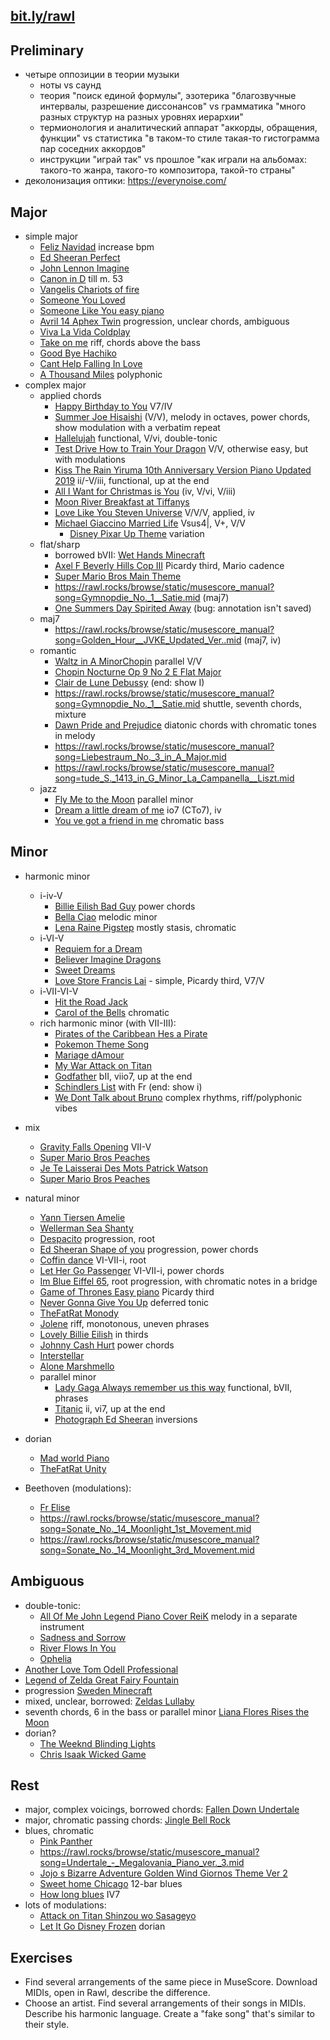 [bit.ly/rawl](https://bit.ly/rawl)
---

Preliminary
---

- четыре оппозиции в теории музыки
   - ноты vs саунд
   - теория "поиск единой формулы", эзотерика "благозвучные интервалы, разрешение диссонансов" vs грамматика "много разных структур на разных уровнях иерархии"
   - термионология и аналитический аппарат "аккорды, обращения, функции" vs статистика "в таком-то стиле такая-то гистограмма пар соседних аккордов"
   - инструкции "играй так" vs прошлое "как играли на альбомах: такого-то жанра, такого-то композитора, такой-то страны"
- деколонизация оптики: https://everynoise.com/

Major
---

- simple major
   - [Feliz Navidad](https://rawl.rocks/browse/static/musescore_manual?song=Feliz_Navidad.mid) increase bpm
   - [Ed Sheeran Perfect](https://rawl.rocks/browse/static/musescore_manual?song=Ed_Sheeran_Perfect_THE_WORST_PIANO_ARRANGEMENT_I_HAVE_EVER_MADE.mid)
   - [John Lennon Imagine](https://rawl.rocks/browse/static/musescore_manual?song=John_Lennon_Imagine.mid)
   - [Canon in D](https://rawl.rocks/browse/static/musescore_manual?song=Canon_in_D.mid) till m. 53
   - [Vangelis Chariots of fire](https://rawl.rocks/browse/static/musescore_manual?song=Vangelis_Chariots_of_fire.mid)
   - [Someone You Loved](https://rawl.rocks/browse/static/musescore_manual?song=Someone_You_Loved.mid)
   - [Someone Like You easy piano](https://rawl.rocks/browse/static/musescore_manual?song=Someone_Like_You_easy_piano.mid)
   - [Avril 14 Aphex Twin](https://rawl.rocks/browse/static/musescore_manual?song=Avril_14_Aphex_Twin.mid) progression, unclear chords, ambiguous
   - [Viva La Vida Coldplay](https://rawl.rocks/browse/static/musescore_manual?song=Viva_La_Vida_Coldplay.mid)
   - [Take on me](https://rawl.rocks/browse/static/musescore_manual?song=Take_on_me.mid) riff, chords above the bass
   - [Good Bye Hachiko](https://rawl.rocks/browse/static/musescore_manual?song=Good_Bye_Hachiko.mid)
   - [Cant Help Falling In Love](https://rawl.rocks/browse/static/musescore_manual?song=Cant_Help_Falling_In_Love.mid)
   - [A Thousand Miles](https://rawl.rocks/browse/static/musescore_manual?song=A_Thousand_Miles.mid) polyphonic
- complex major
   - applied chords
      - [Happy Birthday to You](https://rawl.rocks/browse/static/musescore_manual?song=Happy_Birthday_to_You.mid) V7/IV
      - [Summer Joe Hisaishi](https://rawl.rocks/browse/static/musescore_manual?song=Summer_Joe_Hisaishi.mid) (V/V), melody in octaves, power chords, show modulation with a verbatim repeat
      - [Hallelujah](https://rawl.rocks/browse/static/musescore_manual?song=Hallelujah.mid) functional, V/vi, double-tonic
      - [Test Drive How to Train Your Dragon](https://rawl.rocks/browse/static/musescore_manual?song=Test_Drive_How_to_Train_Your_Dragon.mid) V/V, otherwise easy, but with modulations
      - [Kiss The Rain   Yiruma   10th Anniversary Version Piano Updated 2019](https://rawl.rocks/browse/static/musescore_manual?song=Kiss_The_Rain_-_Yiruma_-_10th_Anniversary_Version_Piano_Updated_2019.mid) ii/-V/iii, functional, up at the end
      - [All I Want for Christmas is You](https://rawl.rocks/browse/static/musescore_manual?song=All_I_Want_for_Christmas_is_You.mid) (iv, V/vi, V/iii)
      - [Moon River Breakfast at Tiffanys](https://rawl.rocks/browse/static/musescore_manual?song=Moon_River_Breakfast_at_Tiffanys.mid)
      - [Love Like You Steven Universe](https://rawl.rocks/browse/static/musescore_manual?song=Love_Like_You_Steven_Universe.mid) V/V/V, applied, iv
      - [Michael Giaccino Married Life](https://rawl.rocks/browse/static/musescore_manual?song=Michael_Giaccino_Married_Life.mid) Vsus4|, V+, V/V
         - [Disney Pixar Up Theme](https://rawl.rocks/browse/static/musescore_manual?song=Disney_Pixar_Up_Theme.mid) variation 
   - flat/sharp
      - borrowed bVII: [Wet Hands Minecraft](https://rawl.rocks/browse/static/musescore_manual?song=Wet_Hands_Minecraft.mid)
      - [Axel F Beverly Hills Cop III](https://rawl.rocks/browse/static/musescore_manual?song=Axel_F_Beverly_Hills_Cop_III.mid) Picardy third, Mario cadence
      - [Super Mario Bros Main Theme](https://rawl.rocks/browse/static/musescore_manual?song=Super_Mario_Bros_Main_Theme.mid)
      - https://rawl.rocks/browse/static/musescore_manual?song=Gymnopdie_No._1__Satie.mid (maj7)
      - [One Summers Day Spirited Away](https://rawl.rocks/browse/static/musescore_manual?song=One_Summers_Day_Spirited_Away.mid) (bug: annotation isn't saved)
   - maj7
      - https://rawl.rocks/browse/static/musescore_manual?song=Golden_Hour__JVKE_Updated_Ver..mid (maj7, iv)
   - romantic
      - [Waltz in A MinorChopin](https://rawl.rocks/browse/static/musescore_manual?song=Waltz_in_A_MinorChopin.mid) parallel V/V
      - [Chopin   Nocturne Op 9 No 2 E Flat Major](https://rawl.rocks/browse/static/musescore_manual?song=Chopin_-_Nocturne_Op_9_No_2_E_Flat_Major.mid)
      - [Clair de Lune  Debussy](https://rawl.rocks/browse/static/musescore_manual?song=Clair_de_Lune__Debussy.mid) (end: show I)
      - https://rawl.rocks/browse/static/musescore_manual?song=Gymnopdie_No._1__Satie.mid shuttle, seventh chords, mixture
      - [Dawn Pride and Prejudice](https://rawl.rocks/browse/static/musescore_manual?song=Dawn_Pride_and_Prejudice.mid) diatonic chords with chromatic tones in melody
      - https://rawl.rocks/browse/static/musescore_manual?song=Liebestraum_No._3_in_A_Major.mid
      - https://rawl.rocks/browse/static/musescore_manual?song=tude_S._1413_in_G_Minor_La_Campanella__Liszt.mid
   - jazz
      - [Fly Me to the Moon](https://rawl.rocks/browse/static/musescore_manual?song=Fly_Me_to_the_Moon.mid) parallel minor
      - [Dream a little dream of me](https://rawl.rocks/browse/static/musescore_manual?song=Dream_a_little_dream_of_me.mid) io7 (CTo7), iv
      - [You ve got a friend in me](https://rawl.rocks/browse/static/musescore_manual?song=You_ve_got_a_friend_in_me.mid) chromatic bass



Minor
---

- harmonic minor
   - i-iv-V
      - [Billie Eilish Bad Guy](https://rawl.rocks/browse/static/musescore_manual?song=Billie_Eilish_Bad_Guy.mid) power chords
      - [Bella Ciao](https://rawl.rocks/browse/static/musescore_manual?song=Bella_Ciao.mid) melodic minor
      - [Lena Raine Pigstep](https://rawl.rocks/browse/static/musescore_manual?song=Lena_Raine_Pigstep.mid) mostly stasis, chromatic
   - i-VI-V
      - [Requiem for a Dream](https://rawl.rocks/browse/static/musescore_manual?song=Requiem_for_a_Dream.mid)
      - [Believer   Imagine Dragons](https://rawl.rocks/browse/static/musescore_manual?song=Believer_-_Imagine_Dragons.mid)
      - [Sweet Dreams](https://rawl.rocks/browse/static/musescore_manual?song=Sweet_Dreams.mid)
      - [Love Store Francis Lai](https://rawl.rocks/browse/static/musescore_manual?song=Love_Store_Francis_Lai.mid) - simple, Picardy third, V7/V
   - i-VII-VI-V
     - [Hit the Road Jack](https://rawl.rocks/browse/static/musescore_manual?song=Hit_the_Road_Jack.mid)
     - [Carol of the Bells](https://rawl.rocks/browse/static/musescore_manual?song=Carol_of_the_Bells.mid) chromatic
   - rich harmonic minor (with VII-III):
      - [Pirates of the Caribbean   Hes a Pirate](https://rawl.rocks/browse/static/musescore_manual?song=Pirates_of_the_Caribbean_-_Hes_a_Pirate.mid)
      - [Pokemon Theme Song](https://rawl.rocks/browse/static/musescore_manual?song=Pokemon_Theme_Song.mid) 
      - [Mariage dAmour](https://rawl.rocks/browse/static/musescore_manual?song=Mariage_dAmour.mid)
      - [My War Attack on Titan](https://rawl.rocks/browse/static/musescore_manual?song=My_War_Attack_on_Titan.mid)
      - [Godfather](https://rawl.rocks/browse/static/musescore_manual?song=Godfather.mid) bII, viio7, up at the end
      - [Schindlers List](https://rawl.rocks/browse/static/musescore_manual?song=Schindlers_List.mid) with Fr (end: show i)
      - [We Dont Talk about Bruno](https://rawl.rocks/browse/static/musescore_manual?song=We_Dont_Talk_about_Bruno.mid) complex rhythms, riff/polyphonic vibes
- mix
   - [Gravity Falls Opening](https://rawl.rocks/browse/static/musescore_manual?song=Gravity_Falls_Opening.mid) VII-V
   - [Super Mario Bros Peaches](https://rawl.rocks/browse/static/musescore_manual?song=Super_Mario_Bros_Peaches.mid)
   - [Je Te Laisserai Des Mots   Patrick Watson](https://rawl.rocks/browse/static/musescore_manual?song=Je_Te_Laisserai_Des_Mots_-_Patrick_Watson.mid)
   - [Super Mario Bros Peaches](https://rawl.rocks/browse/static/musescore_manual?song=Super_Mario_Bros_Peaches.mid)
- natural minor
   - [Yann Tiersen Amelie](https://rawl.rocks/browse/static/musescore_manual?song=Yann_Tiersen_Amelie.mid)
   - [Wellerman Sea Shanty](https://rawl.rocks/browse/static/musescore_manual?song=Wellerman_Sea_Shanty.mid)
   - [Despacito](https://rawl.rocks/browse/static/musescore_manual?song=Despacito.mid) progression, root
   - [Ed Sheeran Shape of you](https://rawl.rocks/browse/static/musescore_manual?song=Ed_Sheeran_Shape_of_you.mid) progression, power chords
   - [Coffin dance](https://rawl.rocks/browse/static/musescore_manual?song=Coffin_dance.mid) VI-VII-i, root
   - [Let Her Go Passenger](https://rawl.rocks/browse/static/musescore_manual?song=Let_Her_Go_Passenger.mid) VI-VII-i, power chords
   - [Im Blue Eiffel 65](https://rawl.rocks/browse/static/musescore_manual?song=Im_Blue_Eiffel_65.mid), root progression, with chromatic notes in a bridge
   - [Game of Thrones Easy piano](https://rawl.rocks/browse/static/musescore_manual?song=Game_of_Thrones_Easy_piano.mid) Picardy third
   - [Never Gonna Give You Up](https://rawl.rocks/browse/static/musescore_manual?song=Never_Gonna_Give_You_Up.mid) deferred tonic
   - [TheFatRat Monody](https://rawl.rocks/browse/static/musescore_manual?song=TheFatRat_Monody.mid)
   - [Jolene](https://rawl.rocks/browse/static/musescore_manual?song=Jolene.mid) riff, monotonous, uneven phrases
   - [Lovely Billie Eilish](https://rawl.rocks/browse/static/musescore_manual?song=Lovely_Billie_Eilish.mid) in thirds
   - [Johnny Cash Hurt](https://rawl.rocks/browse/static/musescore_manual?song=Johnny_Cash_Hurt.mid) power chords
   - [Interstellar](https://rawl.rocks/browse/static/musescore_manual?song=Interstellar.mid)
   - [Alone Marshmello](https://rawl.rocks/browse/static/musescore_manual?song=Alone_Marshmello.mid)
   - parallel minor
      - [Lady Gaga Always remember us this way](https://rawl.rocks/browse/static/musescore_manual?song=Lady_Gaga_Always_remember_us_this_way.mid) functional, bVII, phrases
      - [Titanic](https://rawl.rocks/browse/static/musescore_manual?song=Titanic.mid) ii, vi7, up at the end
      - [Photograph Ed Sheeran](https://rawl.rocks/browse/static/musescore_manual?song=Photograph_Ed_Sheeran.mid) inversions

- dorian
   - [Mad world Piano](https://rawl.rocks/browse/static/musescore_manual?song=Mad_world_Piano.mid)
   - [TheFatRat Unity](https://rawl.rocks/browse/static/musescore_manual?song=TheFatRat_Unity.mid)
- Beethoven (modulations):
   - [Fr Elise](https://rawl.rocks/browse/static/musescore_manual?song=Fr_Elise.mid)
   - https://rawl.rocks/browse/static/musescore_manual?song=Sonate_No._14_Moonlight_1st_Movement.mid
   - https://rawl.rocks/browse/static/musescore_manual?song=Sonate_No._14_Moonlight_3rd_Movement.mid

Ambiguous
---

- double-tonic:
   - [All Of Me   John Legend Piano Cover   ReiK](https://rawl.rocks/browse/static/musescore_manual?song=All_Of_Me_-_John_Legend_Piano_Cover_-_ReiK.mid) melody in a separate instrument
   - [Sadness and Sorrow](https://rawl.rocks/browse/static/musescore_manual?song=Sadness_and_Sorrow.mid)
   - [River Flows In You](https://rawl.rocks/browse/static/musescore_manual?song=River_Flows_In_You.mid)
   - [Ophelia](https://rawl.rocks/browse/static/musescore_manual?song=Ophelia.mid)
- [Another Love    Tom Odell Professional](https://rawl.rocks/browse/static/musescore_manual?song=Another_Love__-_Tom_Odell_Professional.mid)
- [Legend of Zelda Great Fairy Fountain](https://rawl.rocks/browse/static/musescore_manual?song=Legend_of_Zelda_Great_Fairy_Fountain.mid)
- progression [Sweden Minecraft](https://rawl.rocks/browse/static/musescore_manual?song=Sweden_Minecraft.mid)
- mixed, unclear, borrowed: [Zeldas Lullaby](https://rawl.rocks/browse/static/musescore_manual?song=Zeldas_Lullaby.mid)
- seventh chords, 6 in the bass or parallel minor [Liana Flores Rises the Moon](https://rawl.rocks/browse/static/musescore_manual?song=Liana_Flores_Rises_the_Moon.mid)
- dorian?
   - [The Weeknd Blinding Lights](https://rawl.rocks/browse/static/musescore_manual?song=The_Weeknd_Blinding_Lights.mid)
   - [Chris Isaak Wicked Game](https://rawl.rocks/browse/static/musescore_manual?song=Chris_Isaak_Wicked_Game.mid)

Rest
---

- major, complex voicings, borrowed chords: [Fallen Down Undertale](https://rawl.rocks/browse/static/musescore_manual?song=Fallen_Down_Undertale.mid)
- major, chromatic passing chords: [Jingle Bell Rock](https://rawl.rocks/browse/static/musescore_manual?song=Jingle_Bell_Rock.mid)
- blues, chromatic
   - [Pink Panther](https://rawl.rocks/browse/static/musescore_manual?song=Pink_Panther.mid)
   - https://rawl.rocks/browse/static/musescore_manual?song=Undertale_-_Megalovania_Piano_ver._3.mid
   - [Jojo s Bizarre Adventure Golden Wind Giornos Theme Ver 2](https://rawl.rocks/browse/static/musescore_manual?song=Jojo_s_Bizarre_Adventure_Golden_Wind_Giornos_Theme_Ver_2.mid)
   - [Sweet home Chicago](https://rawl.rocks/browse/static/musescore_manual?song=Sweet_home_Chicago.mid) 12-bar blues
   - [How long blues](https://rawl.rocks/browse/static/musescore_manual?song=How_long_blues.mid) IV7
- lots of modulations:
   - [Attack on Titan Shinzou wo Sasageyo](https://rawl.rocks/browse/static/musescore_manual?song=Attack_on_Titan_Shinzou_wo_Sasageyo.mid)
   - [Let It Go Disney Frozen](https://rawl.rocks/browse/static/musescore_manual?song=Let_It_Go_Disney_Frozen.mid) dorian


Exercises
---

- Find several arrangements of the same piece in MuseScore. Download MIDIs, open in Rawl, describe the difference.
- Choose an artist. Find several arrangements of their songs in MIDIs. Describe his harmonic language. Create a "fake song" that's similar to their style.
